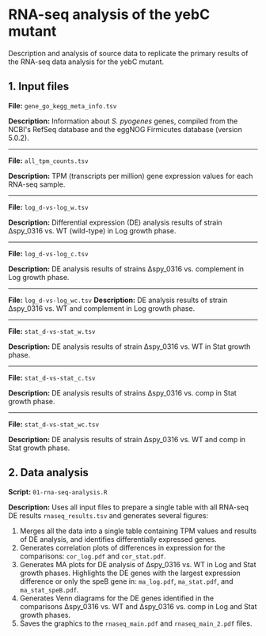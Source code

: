 # RNA-seq analysis of the yebC mutant

Description and analysis of source data to replicate the primary results of the RNA-seq data analysis for the yebC mutant.

## 1. Input files
**File:** `gene_go_kegg_meta_info.tsv`

**Description:** Information about *S. pyogenes* genes, compiled from the NCBI's RefSeq database and the eggNOG Firmicutes database (version 5.0.2).

---
**File:** `all_tpm_counts.tsv`

**Description:** TPM (transcripts per million) gene expression values for each RNA-seq sample.

---

**File:** `log_d-vs-log_w.tsv`

**Description:** Differential expression (DE) analysis results of strain Δspy_0316 vs. WT (wild-type) in Log growth phase.

---

**File:** `log_d-vs-log_c.tsv`

**Description:** DE analysis results of strains Δspy_0316 vs. complement in Log growth phase.

---
**File:** `log_d-vs-log_wc.tsv`
**Description:** DE analysis results of strain Δspy_0316 vs. WT and complement in Log growth phase.

---

**File:** `stat_d-vs-stat_w.tsv`

**Description:** DE analysis results of strain Δspy_0316 vs. WT in Stat growth phase.

---
**File:** `stat_d-vs-stat_c.tsv`

**Description:** DE analysis results of strains Δspy_0316 vs. comp in Stat growth phase.

---
**File:** `stat_d-vs-stat_wc.tsv`


**Description:** DE analysis results of strain Δspy_0316 vs. WT and comp in Stat growth phase.

## 2. Data analysis

**Script:** `01-rna-seq-analysis.R`

**Description:** Uses all input files to prepare a single table with all RNA-seq DE results `rnaseq_results.tsv` and generates several figures:

1. Merges all the data into a single table containing TPM values and results of DE analysis, and identifies differentially expressed genes.
2. Generates correlation plots of differences in expression for the comparisons: `cor_log.pdf` and `cor_stat.pdf`.
3. Generates MA plots for DE analysis of Δspy_0316 vs. WT in Log and Stat growth phases. Highlights the DE genes with the largest expression difference or only the speB gene in: `ma_log.pdf`, `ma_stat.pdf`, and `ma_stat_speB.pdf`.
4. Generates Venn diagrams for the DE genes identified in the comparisons Δspy_0316 vs. WT and Δspy_0316 vs. comp in Log and Stat growth phases.
5. Saves the graphics to the `rnaseq_main.pdf` and `rnaseq_main_2.pdf` files.
